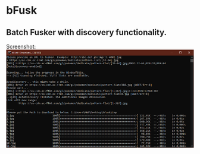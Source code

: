 # bFusk
Batch Fusker with discovery functionality.
---
Screenshot: ![Screenshot](/assets/Screenshot.png?raw=true)
